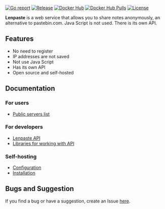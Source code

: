 [![Go report](https://goreportcard.com/badge/github.com/lcomrade/lenpaste?style=flat-square)](https://goreportcard.com/report/github.com/lcomrade/lenpaste)
[![Release](https://img.shields.io/github/v/release/lcomrade/lenpaste?style=flat-square)](https://github.com/lcomrade/lenpaste/releases/latest)
[![Docker Hub](https://img.shields.io/docker/v/lcomrade/lenpaste/stable?style=flat-square)](https://hub.docker.com/r/lcomrade/lenpaste)
[![Docker Hub Pulls](https://img.shields.io/docker/pulls/lcomrade/lenpaste?style=flat-square)](https://hub.docker.com/r/lcomrade/lenpaste)
[![License](https://img.shields.io/github/license/lcomrade/lenpaste?style=flat-square)](https://github.com/lcomrade/lenpaste/blob/main/LICENSE)

**Lenpaste** is a web service that allows you to share notes anonymously, an alternative to pastebin.com.
Java Script is not used.
There is its own API.

## Features
- No need to register
- IP addresses are not saved
- Not use Java Script
- Has its own API
- Open source and self-hosted

## Documentation
### For users
- [Public servers list](https://github.com/lcomrade/lenpaste/blob/main/docs/public_servers.md)

### For developers
- [Lenpaste API](https://github.com/lcomrade/lenpaste/blob/main/docs/devs/api.md)
- [Libraries for working with API](https://github.com/lcomrade/lenpaste/blob/main/docs/devs/libs.md)

### Self-hosting
- [Configuration](https://github.com/lcomrade/lenpaste/blob/main/docs/self-hosting/config.md)
- [Installation](https://github.com/lcomrade/lenpaste/blob/main/docs/self-hosting/install.md)

## Bugs and Suggestion
If you find a bug or have a suggestion, create an Issue [here](https://github.com/lcomrade/lenpaste/issues).
